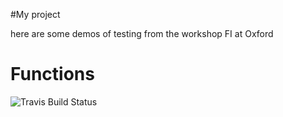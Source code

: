 #My project

here are some demos of testing from the workshop FI at Oxford

# Functions

![Travis Build Status](https://travis-ci.com/RBrugge/TestingWorkshop.svg?branch=master)